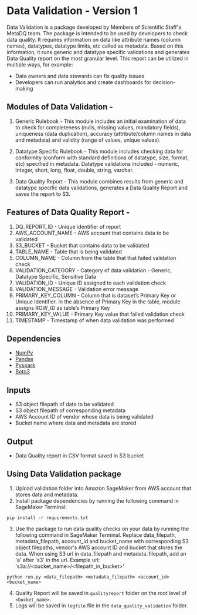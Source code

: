 # Data Validation - Version 1

Data Validation is a package developed by Members of Scientific Staff's MetaDQ team. The package is intended to be used by developers to check data quality. It requires information on data like attribute names (column names), datatypes, datatype limits, etc called as metadata. Based on this information, it runs generic and datatype specific validations and generates Data Quality report on the most granular level. This report can be utilized in multiple ways, for example:
* Data owners and data stewards can fix quality issues
* Developers can run analytics and create dashboards for decision-making


## Modules of Data Validation -

1. Generic Rulebook - This module includes an initial examination of data to check for completeness (nulls, missing values, mandatory fields), uniqueness (data duplication), accuracy (attribute/column names in data and metadata) and validity (range of values, unique values).

2. Datatype Specific Rulebook - This module includes checking data for conformity (conform with standard definitions of datatype, size, format, etc) specified in metadata. Datatype validations included - numeric, integer, short, long, float, double, string, varchar.

3. Data Quality Report - This module combines results from generic and datatype specific data validations, generates a Data Quality Report and saves the report to S3.

## Features of Data Quality Report -

1. DQ_REPORT_ID - Unique identifier of report
2. AWS_ACCOUNT_NAME - AWS account that contains data to be validated
3. S3_BUCKET - Bucket that contains data to be validated
4. TABLE_NAME - Table that is being validated
5. COLUMN_NAME - Column from the table that that failed validation check
6. VALIDATION_CATEGORY - Category of data validation - Generic, Datatype Specific, Sensitive Data
7. VALIDATION_ID - Unique ID assigned to each validation check
8. VALIDATION_MESSAGE - Validation error message
9. PRIMARY_KEY_COLUMN - Column that is dataset’s Primary Key or Unique Identifier. In the absence of Primary Key in the table, module assigns ROW_ID as table’s Primary Key
10. PRIMARY_KEY_VALUE - Primary Key value that failed validation check
11. TIMESTAMP - Timestamp of when data validation was performed


## Dependencies

* [NumPy](https://numpy.org/)
* [Pandas](https://pandas.pydata.org/)
* [Pyspark](https://spark.apache.org/docs/latest/api/python/)
* [Boto3](https://boto3.amazonaws.com/v1/documentation/api/latest/index.html)


## Inputs

* S3 object filepath of data to be validated
* S3 object filepath of corresponding metadata
* AWS Account ID of vendor whose data is being validated
* Bucket name where data and metadata are stored

## Output

* Data Quality report in CSV format saved in S3 bucket


## Using Data Validation package

1. Upload validation folder into Amazon SageMaker from AWS account that stores data and metadata.
2. Install package dependencies by running the following command in SageMaker Terminal:
```
pip install -r requirements.txt
```
3. Use the package to run data quality checks on your data by running the following command in SageMaker Terminal. Replace data_filepath, metadata_filepath, account_id and bucket_name with corresponding S3 object filepaths, vendor's AWS account ID and bucket that stores the data. When using S3 url in data_filepath and metadata_filepath, add an 'a' after 's3' in the url. Example url: 's3a://<bucket_name>/\<filepath_in_bucket\>'
```
python run.py <data_filepath> <metadata_filepath> <account_id> <bucket_name>
```
4. Quality Report will be saved in `qualityreport` folder on the root level of `<bucket_name>`.
5. Logs will be saved in `logfile` file in the `data_quality_validation` folder.

